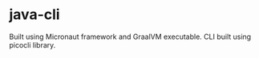 # java-cli
Built using Micronaut framework and GraalVM executable. CLI built using picocli library.
